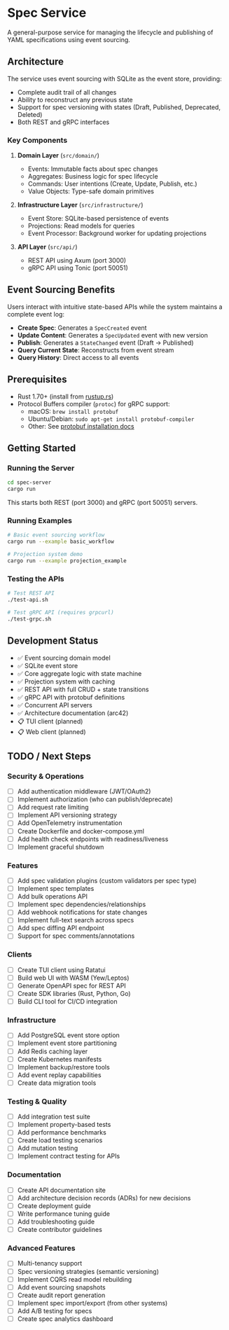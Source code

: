 # Spec Service

A general-purpose service for managing the lifecycle and publishing of YAML specifications using event sourcing.

## Architecture

The service uses event sourcing with SQLite as the event store, providing:
- Complete audit trail of all changes
- Ability to reconstruct any previous state
- Support for spec versioning with states (Draft, Published, Deprecated, Deleted)
- Both REST and gRPC interfaces

### Key Components

1. **Domain Layer** (`src/domain/`)
   - Events: Immutable facts about spec changes
   - Aggregates: Business logic for spec lifecycle
   - Commands: User intentions (Create, Update, Publish, etc.)
   - Value Objects: Type-safe domain primitives

2. **Infrastructure Layer** (`src/infrastructure/`)
   - Event Store: SQLite-based persistence of events
   - Projections: Read models for queries
   - Event Processor: Background worker for updating projections

3. **API Layer** (`src/api/`)
   - REST API using Axum (port 3000)
   - gRPC API using Tonic (port 50051)

## Event Sourcing Benefits

Users interact with intuitive state-based APIs while the system maintains a complete event log:

- **Create Spec**: Generates a `SpecCreated` event
- **Update Content**: Generates a `SpecUpdated` event with new version
- **Publish**: Generates a `StateChanged` event (Draft → Published)
- **Query Current State**: Reconstructs from event stream
- **Query History**: Direct access to all events

## Prerequisites

- Rust 1.70+ (install from [rustup.rs](https://rustup.rs/))
- Protocol Buffers compiler (`protoc`) for gRPC support:
  - macOS: `brew install protobuf`
  - Ubuntu/Debian: `sudo apt-get install protobuf-compiler`
  - Other: See [protobuf installation docs](https://grpc.io/docs/protoc-installation/)

## Getting Started

### Running the Server

```bash
cd spec-server
cargo run
```

This starts both REST (port 3000) and gRPC (port 50051) servers.

### Running Examples

```bash
# Basic event sourcing workflow
cargo run --example basic_workflow

# Projection system demo
cargo run --example projection_example
```

### Testing the APIs

```bash
# Test REST API
./test-api.sh

# Test gRPC API (requires grpcurl)
./test-grpc.sh
```

## Development Status

- ✅ Event sourcing domain model
- ✅ SQLite event store  
- ✅ Core aggregate logic with state machine
- ✅ Projection system with caching
- ✅ REST API with full CRUD + state transitions
- ✅ gRPC API with protobuf definitions
- ✅ Concurrent API servers
- ✅ Architecture documentation (arc42)
- 📋 TUI client (planned)
- 📋 Web client (planned)

## TODO / Next Steps

### Security & Operations
- [ ] Add authentication middleware (JWT/OAuth2)
- [ ] Implement authorization (who can publish/deprecate)
- [ ] Add request rate limiting
- [ ] Implement API versioning strategy
- [ ] Add OpenTelemetry instrumentation
- [ ] Create Dockerfile and docker-compose.yml
- [ ] Add health check endpoints with readiness/liveness
- [ ] Implement graceful shutdown

### Features
- [ ] Add spec validation plugins (custom validators per spec type)
- [ ] Implement spec templates
- [ ] Add bulk operations API
- [ ] Implement spec dependencies/relationships
- [ ] Add webhook notifications for state changes
- [ ] Implement full-text search across specs
- [ ] Add spec diffing API endpoint
- [ ] Support for spec comments/annotations

### Clients
- [ ] Create TUI client using Ratatui
- [ ] Build web UI with WASM (Yew/Leptos)
- [ ] Generate OpenAPI spec for REST API
- [ ] Create SDK libraries (Rust, Python, Go)
- [ ] Build CLI tool for CI/CD integration

### Infrastructure
- [ ] Add PostgreSQL event store option
- [ ] Implement event store partitioning
- [ ] Add Redis caching layer
- [ ] Create Kubernetes manifests
- [ ] Implement backup/restore tools
- [ ] Add event replay capabilities
- [ ] Create data migration tools

### Testing & Quality
- [ ] Add integration test suite
- [ ] Implement property-based tests
- [ ] Add performance benchmarks
- [ ] Create load testing scenarios
- [ ] Add mutation testing
- [ ] Implement contract testing for APIs

### Documentation
- [ ] Create API documentation site
- [ ] Add architecture decision records (ADRs) for new decisions
- [ ] Create deployment guide
- [ ] Write performance tuning guide
- [ ] Add troubleshooting guide
- [ ] Create contributor guidelines

### Advanced Features
- [ ] Multi-tenancy support
- [ ] Spec versioning strategies (semantic versioning)
- [ ] Implement CQRS read model rebuilding
- [ ] Add event sourcing snapshots
- [ ] Create audit report generation
- [ ] Implement spec import/export (from other systems)
- [ ] Add A/B testing for specs
- [ ] Create spec analytics dashboard